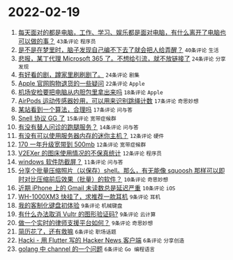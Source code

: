 # 2022-02-19

1. [每天面对的都是电脑，工作、学习、娱乐都是面对电脑，有什么离开了电脑也可以做的事？](https://www.v2ex.com/t/835022) `43条评论` `程序员`
1. [是不是在梦里时，脑子发现自己编不下去了就会把人给弄醒？](https://www.v2ex.com/t/834962) `40条评论` `生活`
1. [悲报，某丁代理 Microsoft 365 了。不想给引流，就不放链接了](https://www.v2ex.com/t/834964) `24条评论` `分享发现`
1. [有好看的剧，蹲家里刷刷剧了。](https://www.v2ex.com/t/834968) `24条评论` `剧集`
1. [Apple 官网购物退货的一些疑问](https://www.v2ex.com/t/834982) `22条评论` `Apple`
1. [机场安检要把电脑从内胆包里拿出来吗](https://www.v2ex.com/t/835013) `18条评论` `Apple`
1. [AirPods 运动传感器妙用，可以用来识别跳绳计数](https://www.v2ex.com/t/834969) `17条评论` `奇思妙想`
1. [某站看到一个算法，合理吗](https://www.v2ex.com/t/834960) `17条评论` `问与答`
1. [Snell 协议 GG 了](https://www.v2ex.com/t/835007) `15条评论` `宽带症候群`
1. [有没有替人问诊的跑腿服务？](https://www.v2ex.com/t/835041) `14条评论` `问与答`
1. [有没有可以使用服务器内存的迷你主机？](https://www.v2ex.com/t/835003) `12条评论` `硬件`
1. [170 一年升级宽带到 500mb](https://www.v2ex.com/t/835000) `12条评论` `宽带症候群`
1. [V2EXer 的图床使用情况的不保真统计](https://www.v2ex.com/t/834963) `12条评论` `程序员`
1. [windows 软件防截屏？](https://www.v2ex.com/t/835037) `11条评论` `问与答`
1. [分享个批量压缩照片（以保存）shell。那么，有无能像 squoosh 那样可以即时对比压缩前后效果（批量）的软件？](https://www.v2ex.com/t/835023) `10条评论` `奇思妙想`
1. [近期 iPhone 上的 Gmail 未读数总是延迟严重](https://www.v2ex.com/t/834975) `10条评论` `iOS`
1. [WH-1000XM3 快挂了，求推荐一款耳机](https://www.v2ex.com/t/834990) `9条评论` `耳机`
1. [我的客制化键盘初体验](https://www.v2ex.com/t/834987) `9条评论` `机械键盘`
1. [有什么办法取消 Vultr 的图形验证码?](https://www.v2ex.com/t/834984) `9条评论` `云计算`
1. [做一个实时的律师支援平台如何？](https://www.v2ex.com/t/834977) `9条评论` `奇思妙想`
1. [简历花了，还有救嘛](https://www.v2ex.com/t/835027) `6条评论` `职场话题`
1. [Hacki - 用 Flutter 写的 Hacker News 客户端](https://www.v2ex.com/t/834989) `6条评论` `分享创造`
1. [golang 中 channel 的一个问题](https://www.v2ex.com/t/834983) `6条评论` `Go 编程语言`
